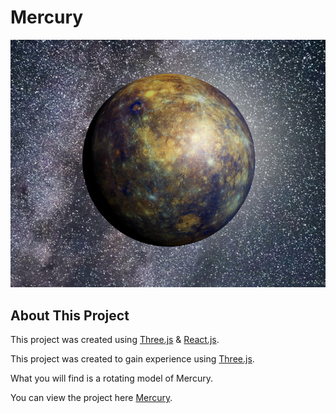 # Mercury

![Mercury](/public/mercury.PNG)

## About This Project

This project was created using [Three.js](https://threejs.org/) & [React.js](https://reactjs.org/?msclkid=e17c8c08c72e11ec9a297af88393c3b6).

This project was created to gain experience using [Three.js](https://threejs.org/).

What you will find is a rotating model of Mercury.

You can view the project here [Mercury](https://rasnerk.github.io/mercury/).

<!-- ## How to open Mercury locally

### `Fork or Clone Repository`

You can start by Forking or Cloning this repository.

Simply click 'Fork' in the top right corner of the screen.

Then run:

### `git clone https://github.com/YOURUSERNAME/mercury.git`

Once you have it cloned to your local machine run:

### `npm install`

This will ensure you the required node_modules.

Finally run:

### `npm start` -->